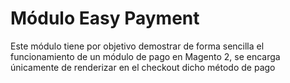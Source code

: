 # Módulo Easy Payment

Este módulo tiene por objetivo demostrar de forma sencilla el funcionamiento de un módulo de pago en Magento 2, se encarga únicamente de renderizar en el checkout dicho método de pago